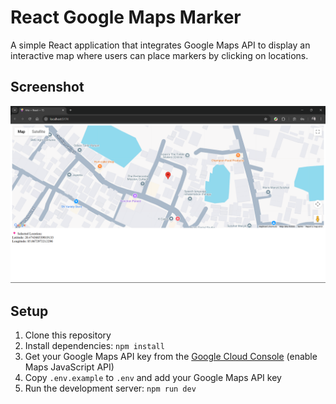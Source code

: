 # React Google Maps Marker

A simple React application that integrates Google Maps API to display an interactive map where users can place markers by clicking on locations.

## Screenshot

![React Google Maps Marker Screenshot](./screenshot.png)

## Setup

1. Clone this repository
2. Install dependencies: `npm install`
3. Get your Google Maps API key from the [Google Cloud Console](https://console.cloud.google.com/) (enable Maps JavaScript API)
4. Copy `.env.example` to `.env` and add your Google Maps API key
5. Run the development server: `npm run dev`